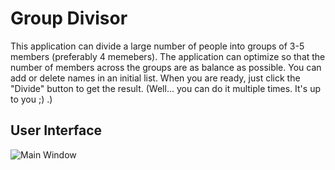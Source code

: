 # Group Divisor
This application can divide a large number of people into groups of 3-5 members (preferably 4 memebers). The application can optimize so that the number of members across the groups are as balance as possible.
You can add or delete names in an initial list. When you are ready, just click the "Divide" button to get the result. (Well... you can do it multiple times. It's up to you ;) .)
## User Interface
![Main Window](https://drive.google.com/thumbnail?id=1kvwGaUUKLI2tw0m4BqUBS8RQ10lFR-D3&sz=w1000)